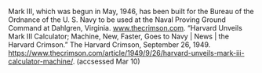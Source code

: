 Mark III, which was begun in May, 1946, has been built for the Bureau of the Ordnance of the U. S. Navy to be used at the Naval Proving Ground Command at Dahlgren, Virginia.
	www.thecrimson.com. “Harvard Unveils Mark III Calculator; Machine, New, Faster, Goes to Navy | News | the Harvard Crimson.” The Harvard Crimson, September 26, 1949. https://www.thecrimson.com/article/1949/9/26/harvard-unveils-mark-iii-calculator-machine/. (accsessed Mar 10)